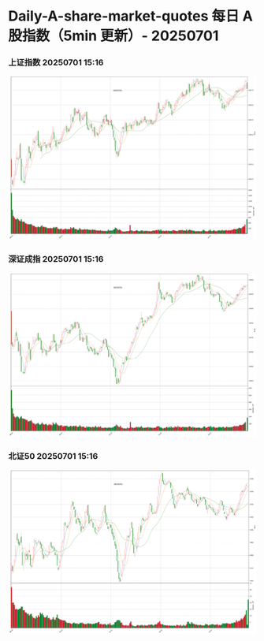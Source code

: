 
# Daily-A-share-market-quotes 每日 A 股指数（5min 更新）- 20250701

### 上证指数 20250701 15:16
![](./fig/2025/7/20250701-sh000001.png)

### 深证成指 20250701 15:16
![](./fig/2025/7/20250701-sz399001.png)

### 北证50 20250701 15:16
![](./fig/2025/7/20250701-bj899050.png)
